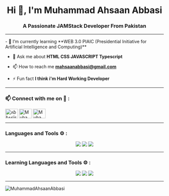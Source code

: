 <h1 align="center">Hi 👋, I'm Muhammad Ahsaan Abbasi</h1>
<h3 align="center">A Passionate JAMStack Developer From Pakistan</h3>
<hr>
- 🌱 I’m currently learning **WEB 3.0 PIAIC (Presidential Initiative for Artificial Intelligence and Computing)**

- 💬 Ask me about **HTML CSS JAVASCRIPT Typescript**

- 📫 How to reach me **mahsaanabbasi@gmail.com**

- ⚡ Fun fact **I think i'm Hard Working Developer**

<hr>
<h3 align="left">📫 Connect with me on 🔗 :</h3>
<p align="left">
<a href="https://www.instagram.com/m_ahsaan_abbasi/" target="blank"><img align="center" src="https://raw.githubusercontent.com/rahuldkjain/github-profile-readme-generator/master/src/images/icons/Social/instagram.svg" alt="ʌɓɓʌşïşähãɓ" height="30" width="40" /></a>
<a href="https://twitter.com/Muhamma99141099" target="blank"><img align="center" src="https://raw.githubusercontent.com/rahuldkjain/github-profile-readme-generator/master/src/images/icons/Social/twitter.svg" altt alt="Muhamma99141099" height="30" width="40" /></a>
<a href="https://www.linkedin.com/in/muhammad-ahsaan-abbasi-995630263/" target="blank"><img align="center" src="https://raw.githubusercontent.com/rahuldkjain/github-profile-readme-generator/master/src/images/icons/Social/linked-in-alt.svg" alt="Muhammad Ahsaan Abbasi" height="30" width="40" /></a>
</p>

<hr>
<h3 align="left">Languages and Tools ⚙️ : </h3>

<p align='center'>
	<img src="https://skillicons.dev/icons?i=html,css,js,ts,nodejs,react,nextjs"/>
        <img src="https://skillicons.dev/icons?i=python,tailwind,figma" />
	<img src="https://skillicons.dev/icons?i=git,github,vscode,replit,vercel" />
	
<!-- 	<img src="https://skillicons.dev/icons?i=react,express,mongodb," /> -->
<!-- 	<img src="https://skillicons.dev/icons?i=postman,vercel,prisma,planetscale,graphql" />
	<img src="https://skillicons.dev/icons?i=supabase,redux,md,materialui,firebase" /> -->
</p>

<hr>
<h3 align="left">Learning Languages and Tools ⚙️ : </h3>

<p align='center'>
	<img src="https://skillicons.dev/icons?i=express,mongodb,postgres,mysql,nestjs,supabase,firebase"/>
        <img src="https://skillicons.dev/icons?i=flask,gcp,materialui" />
	<img src="https://skillicons.dev/icons?i=postman" />
</p>

<hr>

<p><img align="left" src="https://github-readme-stats.vercel.app/api/top-langs?username=MuhammadAhsaanAbbasi&show_icons=true&locale=en&layout=compact" alt="MuhammadAhsaanAbbasi" /></p>
